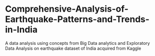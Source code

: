 # Comprehensive-Analysis-of-Earthquake-Patterns-and-Trends-in-India
A data analysis using concepts from Big Data analytics and Exploratory Data Analysis on earthquake dataset of India acquired from Kaggle 
